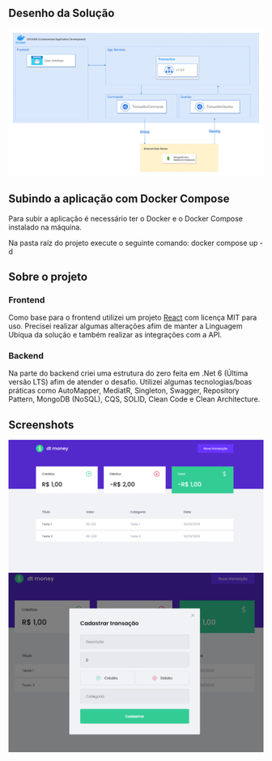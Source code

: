 ## Desenho da Solução
![](https://raw.githubusercontent.com/alanbassi/cash-flow/main/Architecture.drawio.png)

## Subindo a aplicação com Docker Compose
Para subir a aplicação é necessário ter o Docker e o Docker Compose instalado na máquina.

Na pasta raíz do projeto execute o seguinte comando: docker compose up -d

## Sobre o projeto
### Frontend

Como base para o frontend utilizei um projeto [React](https://github.com/luiizsilverio/dtmoney) com licença MIT para uso. Precisei realizar algumas alterações afim de manter a Linguagem Ubíqua da solução e também realizar as integrações com a API.

### Backend

Na parte do backend criei uma estrutura do zero feita em .Net 6 (Última versão LTS) afim de atender o desafio. Utilizei algumas tecnologias/boas práticas como AutoMapper, MediatR, Singleton, Swagger, Repository Pattern, MongoDB (NoSQL), CQS, SOLID, Clean Code e Clean Architecture.

## Screenshots
![](https://raw.githubusercontent.com/alanbassi/cash-flow/main/frontend/public/screen1.png)
![](https://raw.githubusercontent.com/alanbassi/cash-flow/main/frontend/public/screen2.png)
